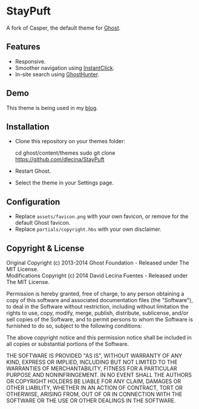 # StayPuft

A fork of Casper, the default theme for [Ghost](https://github.com/tryghost/ghost/).

## Features

* Responsive.
* Smoother navigation using [InstantClick](https://github.com/dieulot/instantclick).
* In-site search using [GhostHunter](https://github.com/i11ume/ghostHunter).

## Demo

This theme is being used in my [blog](http://davidlecina.com/).

## Installation

* Clone this repository on your themes folder:

    cd ghost/content/themes
    sudo git clone https://github.com/dlecina/StayPuft

* Restart Ghost.  
* Select the theme in your Settings page.

## Configuration

* Replace `assets/favicon.png` with your own favicon, or remove for the default Ghost favicon.
* Replace `partials/copyright.hbs` with your own disclaimer.

## Copyright & License

Original Copyright (c) 2013-2014 Ghost Foundation - Released under The MIT License.  
Modifications Copyright (c) 2014 David Lecina Fuentes - Released under The MIT License.

Permission is hereby granted, free of charge, to any person obtaining a copy of this software and associated documentation files (the "Software"), to deal in the Software without restriction, including without limitation the rights to use, copy, modify, merge, publish, distribute, sublicense, and/or sell copies of the Software, and to permit persons to whom the Software is furnished to do so, subject to the following conditions:

The above copyright notice and this permission notice shall be included in all copies or substantial portions of the Software.

THE SOFTWARE IS PROVIDED "AS IS", WITHOUT WARRANTY OF ANY KIND, EXPRESS OR IMPLIED, INCLUDING BUT NOT LIMITED TO THE WARRANTIES OF MERCHANTABILITY, FITNESS FOR A PARTICULAR PURPOSE AND
NONINFRINGEMENT. IN NO EVENT SHALL THE AUTHORS OR COPYRIGHT HOLDERS BE LIABLE FOR ANY CLAIM, DAMAGES OR OTHER LIABILITY, WHETHER IN AN ACTION OF CONTRACT, TORT OR OTHERWISE, ARISING FROM, OUT OF OR IN CONNECTION WITH THE SOFTWARE OR THE USE OR OTHER DEALINGS IN THE SOFTWARE.
